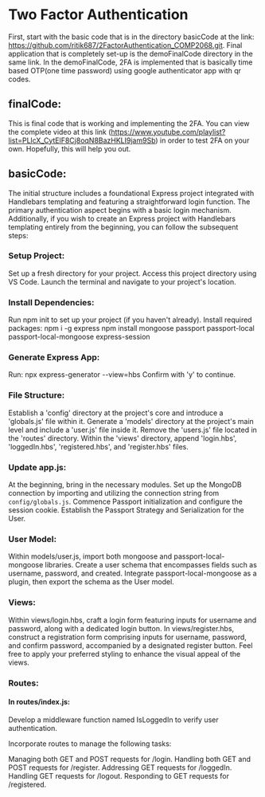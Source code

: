 # Two Factor Authentication 

First, start with the basic code that is in the directory basicCode at the link: https://github.com/ritik687/2FactorAuthentication_COMP2068.git. 
Final application that is completely set-up is the demoFinalCode directory in the same link. In the demoFinalCode, 2FA is implemented that is basically time based OTP(one time password) using google authenticator app with qr codes.



## finalCode: 
This is final code that is working and implementing the 2FA. 
You can view the complete video at this link (https://www.youtube.com/playlist?list=PLlcX_CytElF8Cj8oqN8BazHKLI9jam9Sb) in order to test 2FA on your own. Hopefully, this will help you out.

## basicCode: 
The initial structure includes a foundational Express project integrated with Handlebars templating and featuring a straightforward login function. The primary authentication aspect begins with a basic login mechanism. 
Additionally, if you wish to create an Express project with Handlebars templating entirely from the beginning, you can follow the subsequent steps:

### Setup Project:
Set up a fresh directory for your project.
Access this project directory using VS Code.
Launch the terminal and navigate to your project's location.

### Install Dependencies:
Run npm init to set up your project (if you haven't already).
Install required packages:
npm i -g express
npm install mongoose passport passport-local passport-local-mongoose express-session

### Generate Express App:
Run: npx express-generator --view=hbs
Confirm with 'y' to continue.


### File Structure:
Establish a 'config' directory at the project's core and introduce a 'globals.js' file within it.
Generate a 'models' directory at the project's main level and include a 'user.js' file inside it.
Remove the 'users.js' file located in the 'routes' directory.
Within the 'views' directory, append 'login.hbs', 'loggedIn.hbs', 'registered.hbs', and 'register.hbs' files.



### Update app.js:  
At the beginning, bring in the necessary modules.
Set up the MongoDB connection by importing and utilizing the connection string from `config/globals.js`.
Commence Passport initialization and configure the session cookie.
Establish the Passport Strategy and Serialization for the User.


### User Model:
Within models/user.js, import both mongoose and passport-local-mongoose libraries.
Create a user schema that encompasses fields such as username, password, and created.
Integrate passport-local-mongoose as a plugin, then export the schema as the User model.


### Views:
Within views/login.hbs, craft a login form featuring inputs for username and password, along with a dedicated login button.
In views/register.hbs, construct a registration form comprising inputs for username, password, and confirm password, accompanied by a designated register button.
Feel free to apply your preferred styling to enhance the visual appeal of the views.


### Routes:
#### In routes/index.js:
Develop a middleware function named IsLoggedIn to verify user authentication.

Incorporate routes to manage the following tasks:

Managing both GET and POST requests for /login.
Handling both GET and POST requests for /register.
Addressing GET requests for /loggedIn.
Handling GET requests for /logout.
Responding to GET requests for /registered.








